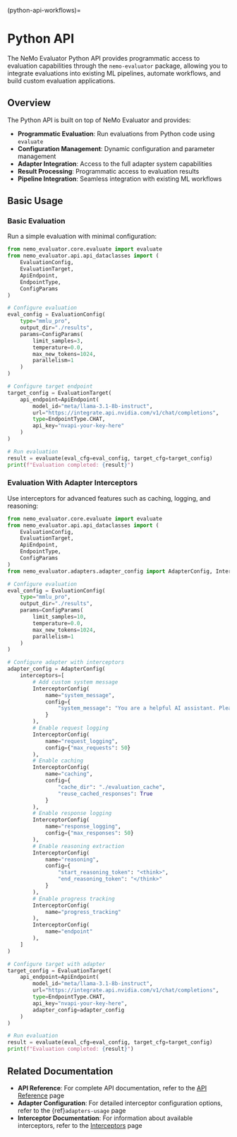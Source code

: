 (python-api-workflows)=

# Python API

The NeMo Evaluator Python API provides programmatic access to evaluation capabilities through the `nemo-evaluator` package, allowing you to integrate evaluations into existing ML pipelines, automate workflows, and build custom evaluation applications.

## Overview

The Python API is built on top of NeMo Evaluator and provides:

- **Programmatic Evaluation**: Run evaluations from Python code using `evaluate`
- **Configuration Management**: Dynamic configuration and parameter management
- **Adapter Integration**: Access to the full adapter system capabilities
- **Result Processing**: Programmatic access to evaluation results
- **Pipeline Integration**: Seamless integration with existing ML workflows

## Basic Usage

### Basic Evaluation

Run a simple evaluation with minimal configuration:

```python
from nemo_evaluator.core.evaluate import evaluate
from nemo_evaluator.api.api_dataclasses import (
    EvaluationConfig, 
    EvaluationTarget, 
    ApiEndpoint, 
    EndpointType, 
    ConfigParams
)

# Configure evaluation
eval_config = EvaluationConfig(
    type="mmlu_pro",
    output_dir="./results",
    params=ConfigParams(
        limit_samples=3,
        temperature=0.0,
        max_new_tokens=1024,
        parallelism=1
    )
)

# Configure target endpoint
target_config = EvaluationTarget(
    api_endpoint=ApiEndpoint(
        model_id="meta/llama-3.1-8b-instruct",
        url="https://integrate.api.nvidia.com/v1/chat/completions",
        type=EndpointType.CHAT,
        api_key="nvapi-your-key-here"
    )
)

# Run evaluation
result = evaluate(eval_cfg=eval_config, target_cfg=target_config)
print(f"Evaluation completed: {result}")
```

### Evaluation With Adapter Interceptors

Use interceptors for advanced features such as caching, logging, and reasoning:

```python
from nemo_evaluator.core.evaluate import evaluate
from nemo_evaluator.api.api_dataclasses import (
    EvaluationConfig,
    EvaluationTarget,
    ApiEndpoint,
    EndpointType,
    ConfigParams
)
from nemo_evaluator.adapters.adapter_config import AdapterConfig, InterceptorConfig

# Configure evaluation
eval_config = EvaluationConfig(
    type="mmlu_pro",
    output_dir="./results",
    params=ConfigParams(
        limit_samples=10,
        temperature=0.0,
        max_new_tokens=1024,
        parallelism=1
    )
)

# Configure adapter with interceptors
adapter_config = AdapterConfig(
    interceptors=[
        # Add custom system message
        InterceptorConfig(
            name="system_message",
            config={
                "system_message": "You are a helpful AI assistant. Please provide accurate and detailed answers."
            }
        ),
        # Enable request logging
        InterceptorConfig(
            name="request_logging",
            config={"max_requests": 50}
        ),
        # Enable caching
        InterceptorConfig(
            name="caching",
            config={
                "cache_dir": "./evaluation_cache",
                "reuse_cached_responses": True
            }
        ),
        # Enable response logging
        InterceptorConfig(
            name="response_logging",
            config={"max_responses": 50}
        ),
        # Enable reasoning extraction
        InterceptorConfig(
            name="reasoning",
            config={
                "start_reasoning_token": "<think>",
                "end_reasoning_token": "</think>"
            }
        ),
        # Enable progress tracking
        InterceptorConfig(
            name="progress_tracking"
        ),
        InterceptorConfig(
            name="endpoint"
        ),
    ]
)

# Configure target with adapter
target_config = EvaluationTarget(
    api_endpoint=ApiEndpoint(
        model_id="meta/llama-3.1-8b-instruct",
        url="https://integrate.api.nvidia.com/v1/chat/completions",
        type=EndpointType.CHAT,
        api_key="nvapi-your-key-here",
        adapter_config=adapter_config
    )
)

# Run evaluation
result = evaluate(eval_cfg=eval_config, target_cfg=target_config)
print(f"Evaluation completed: {result}")
```

## Related Documentation

- **API Reference**: For complete API documentation, refer to the [API Reference](../api.md) page
- **Adapter Configuration**: For detailed interceptor configuration options, refer to the {ref}`adapters-usage` page
- **Interceptor Documentation**: For information about available interceptors, refer to the [Interceptors](../interceptors/index.md) page
